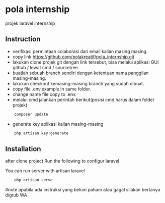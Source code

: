 # pola internship
 projek laravel internship

## Instruction
- verifikasi permintaan colaborasi dari email kalian masing masing.
- copy link https://github.com/polakreatif/pola_internship.git
- lakukan clone projek git dengan link tersebut, bisa melalui aplikasi GUI github / lewat cmd / sourcetree.
- buatlah sebuah branch sendiri dengan ketentuan nama panggilan masing-masing.
- lakukan checkout kemasing-masing branch yang sudah dibuat.
- copy file .env.example in same folder.
- change name file copy to .env.
- melalui cmd jalankan perintah berikut(posisi cmd harus dalam folder projek)
```sh
    composer update
```
- generate key aplikasi kalian masing-masing
```sh
    php artisan key:generate
```


## Installation

after clone project Run the following to configur laravel



You can run server with artisan laravel
```sh
    php artisan serve
```

#note
apabila ada instruksi yang belum paham atau gagal silakan bertanya digrub WA
